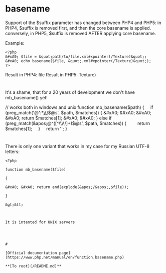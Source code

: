 # basename





Support of the $suffix parameter has changed between PHP4 and PHP5:
in PHP4, $suffix is removed first, and then the core basename is applied.
conversely, in PHP5, $suffix is removed AFTER applying core basename.

Example:


```
<?php
&#xA0; $file = &quot;path/to/file.xml#xpointer(/Texture)&quot;;
&#xA0; echo basename($file, &quot;.xml#xpointer(/Texture)&quot;);
?>
```


Result in PHP4: file
Result in PHP5: Texture)

  

#



It&apos;s a shame, that for a 20 years of development we don&apos;t have mb_basename() yet!

// works both in windows and unix
function mb_basename($path) {
&#xA0; &#xA0; if (preg_match(&apos;@^.*[\\\\/]([^\\\\/]+)$@s&apos;, $path, $matches)) {
&#xA0; &#xA0; &#xA0; &#xA0; return $matches[1];
&#xA0; &#xA0; } else if (preg_match(&apos;@^([^\\\\/]+)$@s&apos;, $path, $matches)) {
&#xA0; &#xA0; &#xA0; &#xA0; return $matches[1];
&#xA0; &#xA0; }
&#xA0; &#xA0; return &apos;&apos;;
}

  

#



There is only one variant that works in my case for my Russian UTF-8 letters:





```
<?php

function mb_basename($file)

{

&#xA0; &#xA0; return end(explode(&apos;/&apos;,$file));

}

&gt;&lt;



It is intented for UNIX servers


  

#

[Official documentation page](https://www.php.net/manual/en/function.basename.php)

**[To root](/README.md)**